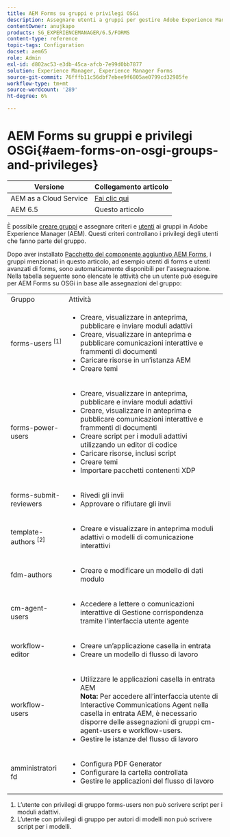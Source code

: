 ```yaml
---
title: AEM Forms su gruppi e privilegi OSGi
description: Assegnare utenti a gruppi per gestire Adobe Experience Manager (AEM) Forms su OSGi
contentOwner: anujkapo
products: SG_EXPERIENCEMANAGER/6.5/FORMS
content-type: reference
topic-tags: Configuration
docset: aem65
role: Admin
exl-id: d802ac53-e3db-45ca-afcb-7e99d0bb7877
solution: Experience Manager, Experience Manager Forms
source-git-commit: 76fffb11c56dbf7ebee9f6805ae0799cd32985fe
workflow-type: tm+mt
source-wordcount: '289'
ht-degree: 6%

---
```


# AEM Forms su gruppi e privilegi OSGi{#aem-forms-on-osgi-groups-and-privileges}

| Versione | Collegamento articolo |
| -------- | ---------------------------- |
| AEM as a Cloud Service | [Fai clic qui](https://experienceleague.adobe.com/docs/experience-manager-cloud-service/content/forms/setup-configure-migrate/forms-groups-privileges-tasks.html) |
| AEM 6.5 | Questo articolo |

È possibile [creare gruppi](/help/sites-administering/user-group-ac-admin.md#group-administration) e assegnare criteri e [utenti](/help/sites-administering/user-group-ac-admin.md#user-administration) ai gruppi in Adobe Experience Manager (AEM). Questi criteri controllano i privilegi degli utenti che fanno parte del gruppo.

Dopo aver installato [Pacchetto del componente aggiuntivo AEM Forms](../../forms/using/installing-configuring-aem-forms-osgi.md), i gruppi menzionati in questo articolo, ad esempio utenti di forms e utenti avanzati di forms, sono automaticamente disponibili per l&#39;assegnazione. Nella tabella seguente sono elencate le attività che un utente può eseguire per AEM Forms su OSGi in base alle assegnazioni del gruppo:

<table>
 <tbody>
  <tr>
   <td>Gruppo</td> 
   <td>Attività</td> 
  </tr>
  <tr>
   <td>forms-users <sup>[1]</sup></td> 
   <td>
    <ul> 
     <li>Creare, visualizzare in anteprima, pubblicare e inviare moduli adattivi</li> 
     <li>Creare, visualizzare in anteprima e pubblicare comunicazioni interattive e frammenti di documenti</li> 
     <li>Caricare risorse in un’istanza AEM</li> 
     <li>Creare temi</li> 
    </ul> </td> 
  </tr>
  <tr>
   <td>forms-power-users</td> 
   <td>
    <ul> 
     <li>Creare, visualizzare in anteprima, pubblicare e inviare moduli adattivi</li> 
     <li>Creare, visualizzare in anteprima e pubblicare comunicazioni interattive e frammenti di documenti</li> 
     <li>Creare script per i moduli adattivi utilizzando un editor di codice</li> 
     <li>Caricare risorse, inclusi script</li> 
     <li>Creare temi</li> 
     <li>Importare pacchetti contenenti XDP</li> 
    </ul> </td> 
  </tr>
  <tr>
   <td>forms-submit-reviewers</td> 
   <td>
    <ul> 
     <li>Rivedi gli invii</li> 
     <li>Approvare o rifiutare gli invii</li> 
    </ul> </td> 
  </tr>
  <tr>
   <td>template-authors <sup>[2]</sup></td> 
   <td>
    <ul> 
     <li>Creare e visualizzare in anteprima moduli adattivi o modelli di comunicazione interattivi</li> 
    </ul> </td> 
  </tr>
  <tr>
   <td><p>fdm-authors</p> </td> 
   <td>
    <ul> 
     <li>Creare e modificare un modello di dati modulo</li> 
    </ul> </td> 
  </tr>
  <tr>
   <td>cm-agent-users</td> 
   <td>
    <ul> 
     <li>Accedere a lettere o comunicazioni interattive di Gestione corrispondenza tramite l'interfaccia utente agente</li> 
    </ul> </td> 
  </tr>
  <tr>
   <td><p>workflow-editor</p> </td> 
   <td>
    <ul> 
     <li>Creare un’applicazione casella in entrata</li> 
     <li>Creare un modello di flusso di lavoro</li> 
    </ul> </td> 
  </tr>
  <tr>
   <td>workflow-users</td> 
   <td>
    <ul> 
     <li>Utilizzare le applicazioni casella in entrata AEM<br /> <strong>Nota: </strong>Per accedere all’interfaccia utente di Interactive Communications Agent nella casella in entrata AEM, è necessario disporre delle assegnazioni di gruppi cm-agent-users e workflow-users.</li> 
     <li>Gestire le istanze del flusso di lavoro</li> 
    </ul> </td> 
  </tr>
  <tr>
   <td>amministratori fd</td> 
   <td>
    <ul> 
     <li>Configura PDF Generator</li> 
     <li>Configurare la cartella controllata</li> 
     <li>Gestire le applicazioni del flusso di lavoro</li> 
    </ul> </td> 
  </tr>
 </tbody>
</table>

1. L’utente con privilegi di gruppo forms-users non può scrivere script per i moduli adattivi.
1. L’utente con privilegi di gruppo per autori di modelli non può scrivere script per i modelli.
